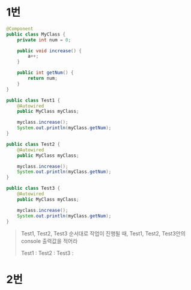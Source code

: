 # 1번
```java
@Component
public class MyClass {
	private int num = 0;

	public void increase() {
		a++;
	}

	public int getNum() {
		return num;	
	}
}
```

```java
public class Test1 {
	@Autowired
	public MyClass myClass;

	myclass.increase();
	System.out.println(myClass.getNum);
}
```

```java
public class Test2 {
	@Autowired
	public MyClass myClass;

	myclass.increase();
	System.out.println(myClass.getNum);
}
```

```java
public class Test3 {
	@Autowired
	public MyClass myClass;

	myclass.increase();
	System.out.println(myClass.getNum);
}
```

> Test1, Test2, Test3 순서대로 작업이 진행될 때, Test1, Test2, Test3안의 console 출력값을 적어라
> 
> Test1 : 
> Test2 : 
> Test3 : 

# 2번

